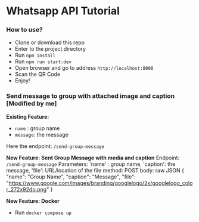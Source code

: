 # Whatsapp API Tutorial


### How to use?

- Clone or download this repo
- Enter to the project directory
- Run `npm install`
- Run `npm run start:dev`
- Open browser and go to address `http://localhost:8000`
- Scan the QR Code
- Enjoy!

### Send message to group with attached image and caption [Modified by me]

**Existing Feature:**

- `name` : group name
- `message`: the message

Here the endpoint: `/send-group-message`

**New Feature: Sent Group Message with media and caption**
Endpoint: `/send-group-message`
Parameters: 'name' : group name, 'caption': the message, 'file': URL/location of the file
method: POST
body: raw JSON
{
    "name": "Group Name",
    "caption": "Message",
    "file": "https://www.google.com/images/branding/googlelogo/2x/googlelogo_color_272x92dp.png"
}

**New Feature: Docker**
- Run `docker compose up`






